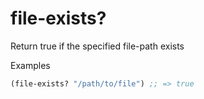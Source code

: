 # file-exists?

Return true if the specified file-path exists

Examples
```clojure
(file-exists? "/path/to/file") ;; => true
```